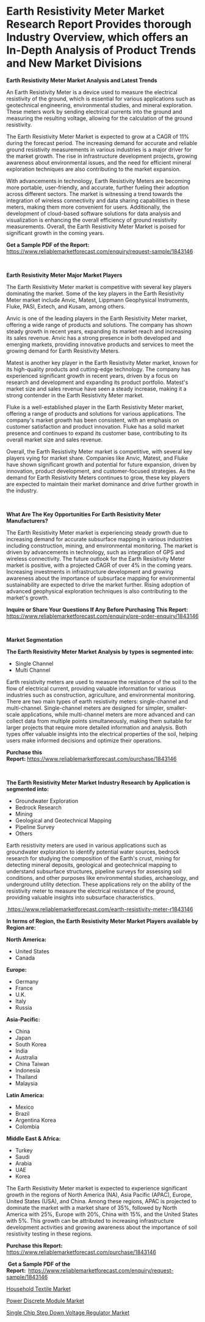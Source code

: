 <p><h1>Earth Resistivity Meter Market Research Report Provides thorough Industry Overview, which offers an In-Depth Analysis of Product Trends and New Market Divisions</h1></p><p><strong>Earth Resistivity Meter Market Analysis and Latest Trends</strong></p>
<p><p>An Earth Resistivity Meter is a device used to measure the electrical resistivity of the ground, which is essential for various applications such as geotechnical engineering, environmental studies, and mineral exploration. These meters work by sending electrical currents into the ground and measuring the resulting voltage, allowing for the calculation of the ground resistivity.</p><p>The Earth Resistivity Meter Market is expected to grow at a CAGR of 11% during the forecast period. The increasing demand for accurate and reliable ground resistivity measurements in various industries is a major driver for the market growth. The rise in infrastructure development projects, growing awareness about environmental issues, and the need for efficient mineral exploration techniques are also contributing to the market expansion.</p><p>With advancements in technology, Earth Resistivity Meters are becoming more portable, user-friendly, and accurate, further fueling their adoption across different sectors. The market is witnessing a trend towards the integration of wireless connectivity and data sharing capabilities in these meters, making them more convenient for users. Additionally, the development of cloud-based software solutions for data analysis and visualization is enhancing the overall efficiency of ground resistivity measurements. Overall, the Earth Resistivity Meter Market is poised for significant growth in the coming years.</p></p>
<p><strong>Get a Sample PDF of the Report:&nbsp;</strong> <a href="https://www.reliablemarketforecast.com/enquiry/request-sample/1843146">https://www.reliablemarketforecast.com/enquiry/request-sample/1843146</a></p>
<p>&nbsp;</p>
<p><strong>Earth Resistivity Meter Major Market Players</strong></p>
<p><p>The Earth Resistivity Meter market is competitive with several key players dominating the market. Some of the key players in the Earth Resistivity Meter market include Anvic, Matest, Lippmann Geophysical Instruments, Fluke, PASI, Extech, and Kusam, among others.</p><p>Anvic is one of the leading players in the Earth Resistivity Meter market, offering a wide range of products and solutions. The company has shown steady growth in recent years, expanding its market reach and increasing its sales revenue. Anvic has a strong presence in both developed and emerging markets, providing innovative products and services to meet the growing demand for Earth Resistivity Meters.</p><p>Matest is another key player in the Earth Resistivity Meter market, known for its high-quality products and cutting-edge technology. The company has experienced significant growth in recent years, driven by a focus on research and development and expanding its product portfolio. Matest's market size and sales revenue have seen a steady increase, making it a strong contender in the Earth Resistivity Meter market.</p><p>Fluke is a well-established player in the Earth Resistivity Meter market, offering a range of products and solutions for various applications. The company's market growth has been consistent, with an emphasis on customer satisfaction and product innovation. Fluke has a solid market presence and continues to expand its customer base, contributing to its overall market size and sales revenue.</p><p>Overall, the Earth Resistivity Meter market is competitive, with several key players vying for market share. Companies like Anvic, Matest, and Fluke have shown significant growth and potential for future expansion, driven by innovation, product development, and customer-focused strategies. As the demand for Earth Resistivity Meters continues to grow, these key players are expected to maintain their market dominance and drive further growth in the industry.</p></p>
<p>&nbsp;</p>
<p><strong>What Are The Key Opportunities For Earth Resistivity Meter Manufacturers?</strong></p>
<p><p>The Earth Resistivity Meter market is experiencing steady growth due to increasing demand for accurate subsurface mapping in various industries including construction, mining, and environmental monitoring. The market is driven by advancements in technology, such as integration of GPS and wireless connectivity. The future outlook for the Earth Resistivity Meter market is positive, with a projected CAGR of over 4% in the coming years. Increasing investments in infrastructure development and growing awareness about the importance of subsurface mapping for environmental sustainability are expected to drive the market further. Rising adoption of advanced geophysical exploration techniques is also contributing to the market's growth.</p></p>
<p><strong>Inquire or Share Your Questions If Any Before Purchasing This Report:</strong> <a href="https://www.reliablemarketforecast.com/enquiry/pre-order-enquiry/1843146">https://www.reliablemarketforecast.com/enquiry/pre-order-enquiry/1843146</a></p>
<p>&nbsp;</p>
<p><strong>Market Segmentation</strong></p>
<p><strong>The Earth Resistivity Meter Market Analysis by types is segmented into:</strong></p>
<p><ul><li>Single Channel</li><li>Multi Channel</li></ul></p>
<p><p>Earth resistivity meters are used to measure the resistance of the soil to the flow of electrical current, providing valuable information for various industries such as construction, agriculture, and environmental monitoring. There are two main types of earth resistivity meters: single-channel and multi-channel. Single-channel meters are designed for simpler, smaller-scale applications, while multi-channel meters are more advanced and can collect data from multiple points simultaneously, making them suitable for larger projects that require more detailed information and analysis. Both types offer valuable insights into the electrical properties of the soil, helping users make informed decisions and optimize their operations.</p></p>
<p><strong>Purchase this Report:&nbsp;</strong><a href="https://www.reliablemarketforecast.com/purchase/1843146">https://www.reliablemarketforecast.com/purchase/1843146</a></p>
<p>&nbsp;</p>
<p><strong>The Earth Resistivity Meter Market Industry Research by Application is segmented into:</strong></p>
<p><ul><li>Groundwater Exploration</li><li>Bedrock Research</li><li>Mining</li><li>Geological and Geotechnical Mapping</li><li>Pipeline Survey</li><li>Others</li></ul></p>
<p><p>Earth resistivity meters are used in various applications such as groundwater exploration to identify potential water sources, bedrock research for studying the composition of the Earth's crust, mining for detecting mineral deposits, geological and geotechnical mapping to understand subsurface structures, pipeline surveys for assessing soil conditions, and other purposes like environmental studies, archaeology, and underground utility detection. These applications rely on the ability of the resistivity meter to measure the electrical resistance of the ground, providing valuable insights into subsurface characteristics.</p></p>
<p><a href="https://www.reliablemarketforecast.com/earth-resistivity-meter-r1843146">&nbsp;https://www.reliablemarketforecast.com/earth-resistivity-meter-r1843146</a></p>
<p><strong>In terms of Region, the Earth Resistivity Meter Market Players available by Region are:</strong></p>
<p>
    <p> <strong> North America: </strong>
        <ul>
            <li>United States</li>
            <li>Canada</li>
        </ul>
        </p> 
    <p> <strong> Europe: </strong>
        <ul>
            <li>Germany</li>
            <li>France</li>
            <li>U.K.</li>
            <li>Italy</li>
            <li>Russia</li>
        </ul>
        </p> 
    <p> <strong> Asia-Pacific: </strong>
        <ul>
            <li>China</li>
            <li>Japan</li>
            <li>South Korea</li>
            <li>India</li>
            <li>Australia</li>
            <li>China Taiwan</li>
            <li>Indonesia</li>
            <li>Thailand</li>
            <li>Malaysia</li>
        </ul>
        </p> 
    <p> <strong> Latin America: </strong>
        <ul>
            <li>Mexico</li>
            <li>Brazil</li>
            <li>Argentina Korea</li>
            <li>Colombia</li>
        </ul>
        </p> 
    <p> <strong> Middle East & Africa: </strong>
        <ul>
            <li>Turkey</li>
            <li>Saudi</li>
            <li>Arabia</li>
            <li>UAE</li>
            <li>Korea</li>
        </ul>
    </p>
    </p>
<p><p>The Earth Resistivity Meter market is expected to experience significant growth in the regions of North America (NA), Asia Pacific (APAC), Europe, United States (USA), and China. Among these regions, APAC is projected to dominate the market with a market share of 35%, followed by North America with 25%, Europe with 20%, China with 15%, and the United States with 5%. This growth can be attributed to increasing infrastructure development activities and growing awareness about the importance of soil resistivity testing in these regions.</p></p>
<p><strong>Purchase this Report: </strong><a href="https://www.reliablemarketforecast.com/purchase/1843146">https://www.reliablemarketforecast.com/purchase/1843146</a></p>
<p>&nbsp;<strong>Get a Sample PDF of the Report:&nbsp;&nbsp;</strong><a href="https://www.reliablemarketforecast.com/enquiry/request-sample/1843146">https://www.reliablemarketforecast.com/enquiry/request-sample/1843146</a></p>
<p><strong></strong></p>
<p><p><a href="https://github.com/faisalayoob601/Market-Research-Report-List-1/blob/main/household-textile-market.md">Household Textile Market</a></p><p><a href="https://medium.com/@caraleeh23/insights-into-the-power-discrete-module-market-market-players-market-size-geographical-regions-8acd5dcc1c51">Power Discrete Module Market</a></p><p><a href="https://medium.com/@maria.hardacre7345/global-single-chip-step-down-voltage-regulator-industry-research-report-competitive-landscape-10d15556d7c2">Single Chip Step Down Voltage Regulator Market</a></p></p>